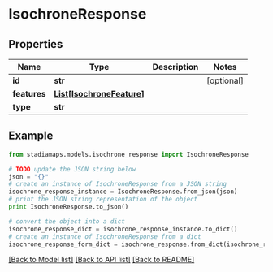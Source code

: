 # IsochroneResponse


## Properties
Name | Type | Description | Notes
------------ | ------------- | ------------- | -------------
**id** | **str** |  | [optional] 
**features** | [**List[IsochroneFeature]**](IsochroneFeature.md) |  | 
**type** | **str** |  | 

## Example

```python
from stadiamaps.models.isochrone_response import IsochroneResponse

# TODO update the JSON string below
json = "{}"
# create an instance of IsochroneResponse from a JSON string
isochrone_response_instance = IsochroneResponse.from_json(json)
# print the JSON string representation of the object
print IsochroneResponse.to_json()

# convert the object into a dict
isochrone_response_dict = isochrone_response_instance.to_dict()
# create an instance of IsochroneResponse from a dict
isochrone_response_form_dict = isochrone_response.from_dict(isochrone_response_dict)
```
[[Back to Model list]](../README.md#documentation-for-models) [[Back to API list]](../README.md#documentation-for-api-endpoints) [[Back to README]](../README.md)


